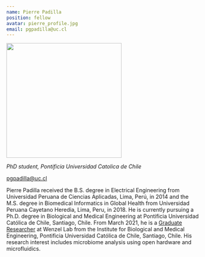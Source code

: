 ```yaml
---
name: Pierre Padilla
position: fellow
avatar: pierre_profile.jpg
email: pgpadilla@uc.cl
---
```


<img width="300" src="{{site.baseurl}}/images/people/{{page.avatar}}" data-action="zoom">

_PhD student, Pontificia Universidad Catolica de Chile_<br>

<i class="fa fa-envelope-o"></i> pgpadilla@uc.cl

Pierre Padilla received the B.S. degree in Electrical Engineering from Universidad Peruana de Ciencias Aplicadas, Lima, Perú, in 2014 and the M.S. degree in Biomedical Informatics in Global Health from Universidad Peruana Cayetano Heredia, Lima, Peru, in 2018. He is currently pursuing a Ph.D. degree in Biological and Medical Engineering at Pontificia Universidad Católica de Chile, Santiago, Chile. From March 2021, he is a [Graduate Researcher](https://ingenieriabiologicaymedica.uc.cl/en/people/students/77-graduates-students/875-pierre-padilla) at Wenzel Lab from the Institute for Biological and Medical Engineering, Pontificia Universidad Católica de Chile, Santiago, Chile. His research interest includes microbiome analysis using open hardware and microfluidics.
